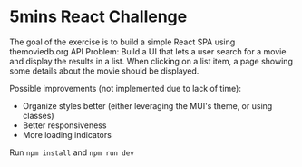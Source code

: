 # 5mins React Challenge
The goal of the exercise is to build a simple React SPA using themoviedb.org API
Problem:
Build a UI that lets a user search for a movie and display the results in a list. When clicking on a
list item, a page showing some details about the movie should be displayed.

Possible improvements (not implemented due to lack of time):
 - Organize styles better (either leveraging the MUI's theme, or using classes)
 - Better responsiveness
 - More loading indicators

Run `npm install` and `npm run dev`
